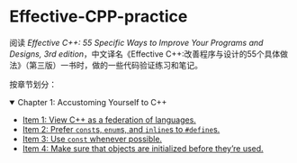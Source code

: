# Effective-CPP-practice
阅读 *Effective C++: 55 Specific Ways to Improve Your Programs and Designs, 3rd edition*，中文译名《Effective C++:改善程序与设计的55个具体做法》（第三版）一书时，做的一些代码验证练习和笔记。

按章节划分：
<details open>
  <summary>Chapter 1: Accustoming Yourself to C++</summary>

  - [Item 1: View C++ as a federation of languages.](Item%201)
  - [Item 2: Prefer `const`s, `enum`s, and `inline`s to `#define`s.](Item%202)
  - [Item 3: Use `const` whenever possible.](Item%203)
  - [Item 4: Make sure that objects are initialized before they’re used.](Item%204)
</details>